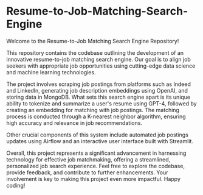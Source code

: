 # Resume-to-Job-Matching-Search-Engine
Welcome to the Resume-to-Job Matching Search Engine Repository!

This repository contains the codebase outlining the development of an innovative resume-to-job matching search engine. Our goal is to align job seekers with appropriate job opportunities using cutting-edge data science and machine learning technologies.

The project involves scraping job postings from platforms such as Indeed and LinkedIn, generating job description embeddings using OpenAI, and storing data in MongoDB. What sets this search engine apart is its unique ability to tokenize and summarize a user's resume using GPT-4, followed by creating an embedding for matching with job postings. The matching process is conducted through a K-nearest neighbor algorithm, ensuring high accuracy and relevance in job recommendations.

Other crucial components of this system include automated job postings updates using Airflow and an interactive user interface built with Streamlit. 

Overall, this project represents a significant advancement in harnessing technology for effective job matchmaking, offering a streamlined, personalized job search experience. Feel free to explore the codebase, provide feedback, and contribute to further enhancements. Your involvement is key to making this project even more impactful. Happy coding!
